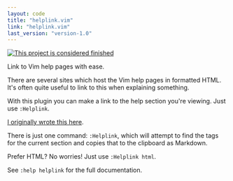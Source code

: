 ```yaml
---
layout: code
title: "helplink.vim"
link: "helplink.vim"
last_version: "version-1.0"
---
```


[![This project is considered finished](https://img.shields.io/badge/Status-finished-green.svg)](https://arp242.net/status/finished) 

Link to Vim help pages with ease.

There are several sites which host the Vim help pages in formatted HTML. It's
often quite useful to link to this when explaining something.

With this plugin you can make a link to the help section you're viewing. Just
use `:Helplink`.

[I originally wrote this here](http://meta.vi.stackexchange.com/a/1250/51).

There is just one command: `:Helplink`, which will attempt to find the tags for
the current section and copies that to the clipboard as Markdown.

Prefer HTML? No worries! Just use `:Helplink html`.

See `:help helplink` for the full documentation.
